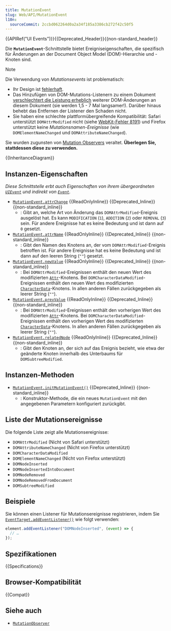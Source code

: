 ```yaml
---
title: MutationEvent
slug: Web/API/MutationEvent
l10n:
  sourceCommit: 2ccbd062264d0a2a34f185a3386cb272f42c50f5
---
```


{{APIRef("UI Events")}}{{Deprecated_Header}}{{non-standard_header}}

Die **`MutationEvent`**-Schnittstelle bietet Ereigniseigenschaften, die spezifisch für Änderungen an der Document Object Model (DOM)-Hierarchie und -Knoten sind.

> [!NOTE]
> Die Verwendung von _Mutationsevents_ ist problematisch:
>
> - Ihr Design ist [fehlerhaft](https://lists.w3.org/Archives/Public/public-webapps/2011JulSep/0779.html).
> - Das Hinzufügen von DOM-Mutations-Listenern zu einem Dokument [verschlechtert die Leistung erheblich](https://groups.google.com/g/mozilla.dev.platform/c/L0Lx11u5Bvs?pli=1) weiterer DOM-Änderungen an diesem Dokument (sie werden 1,5 - 7 Mal langsamer!). Darüber hinaus behebt das Entfernen der Listener den Schaden nicht.
> - Sie haben eine schlechte plattformübergreifende Kompatibilität: Safari unterstützt `DOMAttrModified` nicht (siehe [WebKit-Fehler 8191](https://webkit.org/b/8191)) und Firefox unterstützt keine _Mutationsnamen-Ereignisse_ (wie `DOMElementNameChanged` und `DOMAttributeNameChanged`).
>
> Sie wurden zugunsten von [Mutation Observers](/de/docs/Web/API/MutationObserver) veraltet. **Überlegen Sie, stattdessen diese zu verwenden.**

{{InheritanceDiagram}}

## Instanzen-Eigenschaften

_Diese Schnittstelle erbt auch Eigenschaften von ihrem übergeordneten [`UIEvent`](/de/docs/Web/API/UIEvent) und indirekt von [`Event`](/de/docs/Web/API/Event)._

- [`MutationEvent.attrChange`](/de/docs/Web/API/MutationEvent/attrChange) {{ReadOnlyInline}} {{Deprecated_Inline}} {{non-standard_inline}}
  - : Gibt an, welche Art von Änderung das `DOMAttrModified`-Ereignis ausgelöst hat. Es kann `MODIFICATION` (`1`), `ADDITION` (`2`) oder `REMOVAL` (`3`) sein. Für andere Ereignisse hat es keine Bedeutung und ist dann auf `0` gesetzt.
- [`MutationEvent.attrName`](/de/docs/Web/API/MutationEvent/attrName) {{ReadOnlyInline}} {{Deprecated_Inline}} {{non-standard_inline}}
  - : Gibt den Namen des Knotens an, der vom `DOMAttrModified`-Ereignis betroffen ist. Für andere Ereignisse hat es keine Bedeutung und ist dann auf den leeren String (`""`) gesetzt.
- [`MutationEvent.newValue`](/de/docs/Web/API/MutationEvent/newValue) {{ReadOnlyInline}} {{Deprecated_Inline}} {{non-standard_inline}}
  - : Bei `DOMAttrModified`-Ereignissen enthält den neuen Wert des modifizierten [`Attr`](/de/docs/Web/API/Attr)-Knotens. Bei `DOMCharacterDataModified`-Ereignissen enthält den neuen Wert des modifizierten [`CharacterData`](/de/docs/Web/API/CharacterData)-Knotens. In allen anderen Fällen zurückgegeben als leerer String (`""`).
- [`MutationEvent.prevValue`](/de/docs/Web/API/MutationEvent/prevValue) {{ReadOnlyInline}} {{Deprecated_Inline}} {{non-standard_inline}}
  - : Bei `DOMAttrModified`-Ereignissen enthält den vorherigen Wert des modifizierten [`Attr`](/de/docs/Web/API/Attr)-Knotens. Bei `DOMCharacterDataModified`-Ereignissen enthält den vorherigen Wert des modifizierten [`CharacterData`](/de/docs/Web/API/CharacterData)-Knotens. In allen anderen Fällen zurückgegeben als leerer String (`""`).
- [`MutationEvent.relatedNode`](/de/docs/Web/API/MutationEvent/relatedNode) {{ReadOnlyInline}} {{Deprecated_Inline}} {{non-standard_inline}}
  - : Gibt den Knoten an, der sich auf das Ereignis bezieht, wie etwa der geänderte Knoten innerhalb des Unterbaums für `DOMSubtreeModified`.

## Instanzen-Methoden

- [`MutationEvent.initMutationEvent()`](/de/docs/Web/API/MutationEvent/initMutationEvent) {{Deprecated_Inline}} {{non-standard_inline}}
  - : Konstruktor-Methode, die ein neues `MutationEvent` mit den angegebenen Parametern konfiguriert zurückgibt.

## Liste der Mutationsereignisse

Die folgende Liste zeigt alle Mutationsereignisse:

- `DOMAttrModified` (Nicht von Safari unterstützt)
- `DOMAttributeNameChanged` (Nicht von Firefox unterstützt)
- `DOMCharacterDataModified`
- `DOMElementNameChanged` (Nicht von Firefox unterstützt)
- `DOMNodeInserted`
- `DOMNodeInsertedIntoDocument`
- `DOMNodeRemoved`
- `DOMNodeRemovedFromDocument`
- `DOMSubtreeModified`

## Beispiele

Sie können einen Listener für Mutationsereignisse registrieren, indem Sie [`EventTarget.addEventListener()`](/de/docs/Web/API/EventTarget/addEventListener) wie folgt verwenden:

```js
element.addEventListener("DOMNodeInserted", (event) => {
  // …
});
```

## Spezifikationen

{{Specifications}}

## Browser-Kompatibilität

{{Compat}}

## Siehe auch

- [`MutationObserver`](/de/docs/Web/API/MutationObserver)
